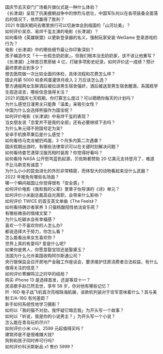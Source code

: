 国庆节去天安门广场看升旗仪式是一种什么体验？  
《长津湖》呈现了抗美援朝战争中的惨烈与悲壮，中国军队何以在各项装备全面落后的情况下，依然赢得了胜利？  
2021 年国庆期间去哪里旅行可以切身体会到祖国的「山河壮美」？  
如何评价吴京、易烊千玺主演的电影《长津湖》？  
如何看待《英雄联盟》以更新登录器的名义，强制玩家安装 WeGame 登录游戏的行为？  
电影《长津湖》中的哪些细节最让你印象深刻？  
孩子编造作文「十一长假去奶奶家」，但我们根本没去奶奶家，该不该让他重写？  
《长津湖》上映首日票房破 4 亿，打破多项影史纪录，如何评价这一成绩？预计最终票房会到多少？  
想去医院做一次比较全面的体检，具体流程和花费怎么样？  
国企月薪  5000 和卖鸡蛋灌饼月收入 2 万应该怎么选？  
警方通报两女生醉酒后被拉进男生宿舍强奸，酒后被送至男生宿舍醒酒，系围观学生捏造谣言，哪些信息值得关注？  
2021 的国庆七天假期，你打算怎么度过？可以晒晒你每天的计划吗？  
为什么感觉日漫男主只能靠「温柔」来吸引女性？  
中国为什么会选择熊猫作为国宝呢？  
如何评价电影《长津湖》中易烊千玺的表现？  
当女朋友说「恋爱并不是我的全部」还有必要继续下去吗？  
为什么朱元璋不把国号定为吴?  
安卓手机换苹果后是什么感觉？  
如何看待马克龙被扔鸡蛋，3 个月多内第二次遇袭？  
国庆假期出游时，有哪些法律常识可以在关键时刻解决问题？  
如何看待娄艺潇穿汉服亮相时装周？你觉得好看吗？  
如何看待 NASA 公开怒骂蓝色起源，贝佐斯都赞助 20 亿美元支持登月了，难道不比马斯克有诚意？  
为什么小小的昆虫进化的外形非常精密，而体型大的动物看起来没什么武器？  
2022 年推免有哪些名场面？  
哪一个瞬间祖国让你觉得很有「安全感」?  
如何评价电影《我和我的父辈》里章子怡导演的《诗》单元？  
如何评价小米副总裁高自光离职，会带来什么影响？  
如何评价 TWICE 的首支英文单曲《The Feels》？  
如何看待确诊者家养 3 只猫核酸阳性依法安乐死？  
有哪些微丧的情绪文案？  
为什么吃碳水会有幸福感？  
喜欢一个不喜欢你的人怎么办?  
都说选择大于努力，你怎么看？  
怎么能看出来女生喜欢你？  
世界上真的有爱吗? 爱是什么呢?  
如果你是男人，你愿意娶宝钗还是娶黛玉？  
法国为什么允许美国收购阿尔斯通公司？  
央行银保监会召开房地产金融工作座谈会，要求维护住房消费者合法权益，有什么值得关注的信息？  
如何评价寒蝉鸣泣之时卒的结局？  
购买 iPhone 13 是选择首发，还是等双十一？  
民谣歌手赵已然去世，享年 58 岁，你对他有哪些记忆？  
歼 -16D 电子战飞机首次亮相珠海航展，该款机列装对于空军意味着什么？其与美制 E/A-18G 有何差距？  
新手如何系统性地学习摄影？  
如何以「我的猫不对劲，我怀疑它暗恋我」为开头写一个故事？  
如何以「听说，我是你的小说男主？」为开头写一个小说？  
怎么能在青岛玩的尽兴?  
如何评价小米 civi，2599 元起值得买吗？  
建筑师是不是很难赚大钱?  
狗狗和孩子同时养可行吗?  
如何评价科沃斯新品 x1 售价 5999？  
